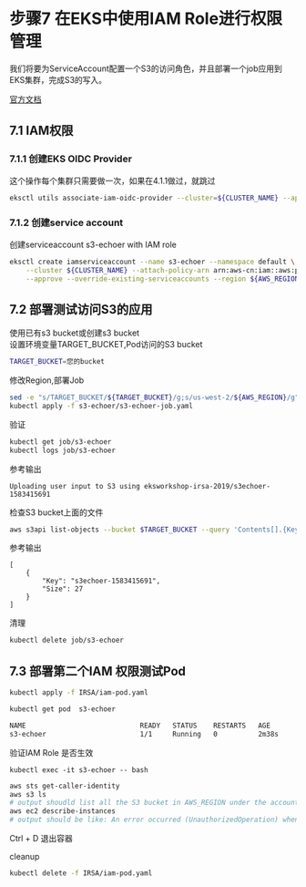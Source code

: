 # 步骤7 在EKS中使用IAM Role进行权限管理
我们将要为ServiceAccount配置一个S3的访问角色，并且部署一个job应用到EKS集群，完成S3的写入。

[官方文档](https://aws.amazon.com/blogs/opensource/introducing-fine-grained-iam-roles-service-accounts/)

## 7.1 IAM权限
### 7.1.1 创建EKS OIDC Provider

这个操作每个集群只需要做一次，如果在4.1.1做过，就跳过
```bash
eksctl utils associate-iam-oidc-provider --cluster=${CLUSTER_NAME} --approve --region ${AWS_REGION}
```


### 7.1.2 创建service account

创建serviceaccount s3-echoer with IAM role
```bash
eksctl create iamserviceaccount --name s3-echoer --namespace default \
    --cluster ${CLUSTER_NAME} --attach-policy-arn arn:aws-cn:iam::aws:policy/AmazonS3FullAccess \
    --approve --override-existing-serviceaccounts --region ${AWS_REGION}
```

## 7.2 部署测试访问S3的应用
使用已有s3 bucket或创建s3 bucket  
设置环境变量TARGET_BUCKET,Pod访问的S3 bucket
```bash
TARGET_BUCKET=您的bucket
```
修改Region,部署Job
```bash
sed -e "s/TARGET_BUCKET/${TARGET_BUCKET}/g;s/us-west-2/${AWS_REGION}/g" s3-echoer/s3-echoer-job.yaml.template > s3-echoer/s3-echoer-job.yaml
kubectl apply -f s3-echoer/s3-echoer-job.yaml
```
验证
```bash
kubectl get job/s3-echoer
kubectl logs job/s3-echoer
```
参考输出
```
Uploading user input to S3 using eksworkshop-irsa-2019/s3echoer-1583415691
```
检查S3 bucket上面的文件
```bash
aws s3api list-objects --bucket $TARGET_BUCKET --query 'Contents[].{Key: Key, Size: Size}'  --region $AWS_REGION
```
参考输出
```
[
    {
        "Key": "s3echoer-1583415691",
        "Size": 27
    }
]
```
清理
```bash
kubectl delete job/s3-echoer
```

## 7.3 部署第二个IAM 权限测试Pod
```bash
kubectl apply -f IRSA/iam-pod.yaml
```
```bash
kubectl get pod  s3-echoer
```
```bash
NAME                            READY   STATUS    RESTARTS   AGE
s3-echoer                       1/1     Running   0          2m38s
```
验证IAM Role 是否生效
```
kubectl exec -it s3-echoer -- bash
```
```bash
aws sts get-caller-identity
aws s3 ls
# output shoudld list all the S3 bucket in AWS_REGION under the account 
aws ec2 describe-instances
# output should be like: An error occurred (UnauthorizedOperation) when calling the DescribeInstances operation: You are not authorized to perform this operation.
```
Ctrl + D 退出容器

cleanup
```bash
kubectl delete -f IRSA/iam-pod.yaml
```
